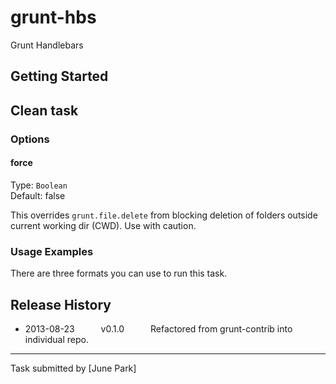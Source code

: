 # grunt-hbs

Grunt Handlebars

## Getting Started



## Clean task



### Options

#### force
Type: `Boolean`  
Default: false

This overrides `grunt.file.delete` from blocking deletion of folders outside current working dir (CWD). Use with caution.




### Usage Examples

There are three formats you can use to run this task.








## Release History

 * 2013-08-23   v0.1.0   Refactored from grunt-contrib into individual repo.

---

Task submitted by [June Park]
